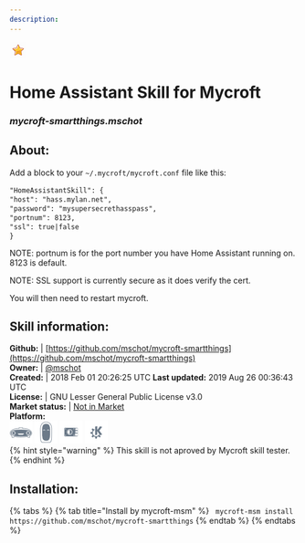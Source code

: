 ```yaml
---    
description:   
---    
```

![](../.gitbook/assets/star.png)  
# Home Assistant Skill for Mycroft  
### _mycroft-smartthings.mschot_  
## About:  
Add a block to your `~/.mycroft/mycroft.conf` file like this:

```
"HomeAssistantSkill": {
"host": "hass.mylan.net",
"password": "mysupersecrethasspass",
"portnum": 8123,
"ssl": true|false
}
```

NOTE: portnum is for the port number you have Home Assistant running on. 8123 is default.

NOTE: SSL support is currently secure as it does verify the cert.

You will then need to restart mycroft.

## Skill information:  
**Github:** | [https://github.com/mschot/mycroft-smartthings](https://github.com/mschot/mycroft-smartthings)  
**Owner:** | [@mschot](https://github.com/mschot)  
**Created:** | 2018 Feb 01 20:26:25 UTC  **Last updated:** 2019 Aug 26 00:36:43 UTC  
**License:** | GNU Lesser General Public License v3.0  
**Market status:** | [Not in Market](https://market.mycroft.ai/skill/)  
**Platform:**  
 ![](../.gitbook/assets/mark-1-icon.png)  ![](../.gitbook/assets/mark-2-icon.png)  ![](../.gitbook/assets/picroft-icon.png)  ![](../.gitbook/assets/kde.png)   
{% hint style="warning" %}
This skill is not aproved by Mycroft skill tester.
{% endhint %}
    
## Installation:  
{% tabs %}
{% tab title="Install by mycroft-msm" %}
``` mycroft-msm install https://github.com/mschot/mycroft-smartthings```
{% endtab %}
  {% endtabs %}
  